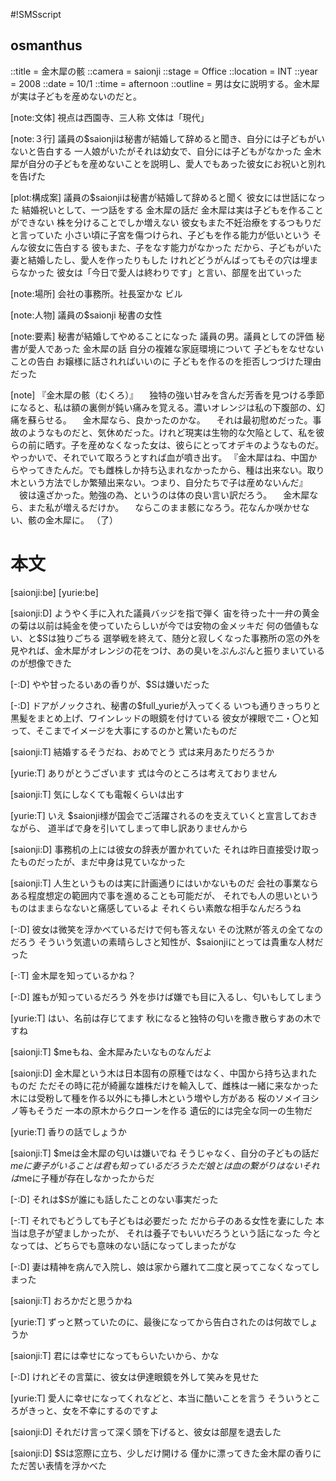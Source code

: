 #!SMSscript

## osmanthus

::title = 金木犀の骸
::camera = saionji
::stage = Office
::location = INT
::year = 2008
::date = 10/1
::time = afternoon
::outline = 男は女に説明する。金木犀が実は子どもを産めないのだと。

[note:文体]
視点は西園寺、三人称
文体は「現代」

[note:３行]
議員の$saionjiは秘書が結婚して辞めると聞き、自分には子どもがいないと告白する
一人娘がいたがそれは幼女で、自分には子どもがなかった
金木犀が自分の子どもを産めないことを説明し、愛人でもあった彼女にお祝いと別れを告げた

[plot:構成案]
議員の$saionjiは秘書が結婚して辞めると聞く
彼女には世話になった
結婚祝いとして、一つ話をする
金木犀の話だ
金木犀は実は子どもを作ることができない
株を分けることでしか増えない
彼女もまた不妊治療をするつもりだと言っていた
小さい頃に子宮を傷つけられ、子どもを作る能力が低いという
そんな彼女に告白する
彼もまた、子をなす能力がなかった
だから、子どもがいた妻と結婚したし、愛人を作ったりもした
けれどどうがんばってもその穴は埋まらなかった
彼女は「今日で愛人は終わりです」と言い、部屋を出ていった

[note:場所]
会社の事務所。社長室かな
ビル

[note:人物]
議員の$saionji
秘書の女性

[note:要素]
秘書が結婚してやめることになった
議員の男。議員としての評価
秘書が愛人であった
金木犀の話
自分の複雑な家庭環境について
子どもをなせないことの告白
お嬢様に話されればいいのに
子どもを作るのを拒否しつづけた理由だった

[note]
『金木犀の骸（むくろ）』
　独特の強い甘みを含んだ芳香を見つける季節になると、私は額の裏側が鈍い痛みを覚える。濃いオレンジは私の下腹部の、幻痛を蘇らせる。
　金木犀なら、良かったのかな。
　それは最初慰めだった。事故のようなものだと、気休めだった。けれど現実は生物的な欠陥として、私を彼らの前に晒す。子を産めなくなった女は、彼らにとってオデキのようなものだ。やっかいで、それでいて取ろうとすれば血が噴き出す。
『金木犀はね、中国からやってきたんだ。でも雌株しか持ち込まれなかったから、種は出来ない。取り木という方法でしか繁殖出来ない。つまり、自分たちで子は産めないんだ』
　彼は遠ざかった。勉強の為、というのは体の良い言い訳だろう。
　金木犀なら、また私が増えるだけか。
　ならこのまま骸になろう。花なんか咲かせない、骸の金木犀に。
（了）


# 本文

[saionji:be]
[yurie:be]

[saionji:D]
ようやく手に入れた議員バッジを指で弾く
宙を待った十一弁の黄金の菊は以前は純金を使っていたらしいが今では安物の金メッキだ
何の価値もない、と$Sは独りごちる
選挙戦を終えて、随分と寂しくなった事務所の窓の外を見やれば、金木犀がオレンジの花をつけ、あの臭いをぷんぷんと振りまいているのが想像できた

[-:D]
やや甘ったるいあの香りが、$Sは嫌いだった

[-:D]
ドアがノックされ、秘書の$full_yurieが入ってくる
いつも通りきっちりと黒髪をまとめ上げ、ワインレッドの眼鏡を付けている
彼女が裸眼で二・〇と知って、そこまでイメージを大事にするのかと驚いたものだ

[saionji:T]
結婚するそうだね、おめでとう
式は来月あたりだろうか

[yurie:T]
ありがとうございます
式は今のところは考えておりません

[saionji:T]
気にしなくても電報くらいは出す

[yurie:T]
いえ
$saionji様が国会でご活躍されるのを支えていくと宣言しておきながら、
道半ばで身を引いてしまって申し訳ありませんから

[saionji:D]
事務机の上には彼女の辞表が置かれていた
それは昨日直接受け取ったものだったが、まだ中身は見ていなかった

[saionji:T]
人生というものは実に計画通りにはいかないものだ
会社の事業ならある程度想定の範囲内で事を進めることも可能だが、
それでも人の思いというものはままらなないと痛感しているよ
それくらい素敵な相手なんだろうね

[-:D]
彼女は微笑を浮かべているだけで何も答えない
その沈黙が答えの全てなのだろう
そういう気遣いの素晴らしさと知性が、$saionjiにとっては貴重な人材だった

[-:T]
金木犀を知っているかね？

[-:D]
誰もが知っているだろう
外を歩けば嫌でも目に入るし、匂いもしてしまう

[yurie:T]
はい、名前は存じてます
秋になると独特の匂いを撒き散らすあの木ですね

[saionji:T]
$meもね、金木犀みたいなものなんだよ

[saionji:D]
金木犀という木は日本固有の原種ではなく、中国から持ち込まれたものだ
ただその時に花が綺麗な雄株だけを輸入して、雌株は一緒に来なかった
木には受粉して種を作る以外にも挿し木という増やし方がある
桜のソメイヨシノ等もそうだ
一本の原木からクローンを作る
遺伝的には完全な同一の生物だ

[yurie:T]
香りの話でしょうか

[saionji:T]
$meは金木犀の匂いは嫌いでね
そうじゃなく、自分の子どもの話だ
$meに妻子がいることは君も知っているだろう
ただ娘とは血の繋がりはない
それは$meに子種が存在しなかったからだ

[-:D]
それは$Sが誰にも話したことのない事実だった

[-:T]
それでもどうしても子どもは必要だった
だから子のある女性を妻にした
本当は息子が望ましかったが、
それは養子でもいいだろうという話になった
今となっては、どちらでも意味のない話になってしまったがな

[-:D]
妻は精神を病んで入院し、娘は家から離れて二度と戻ってこなくなってしまった

[saionji:T]
おろかだと思うかね

[yurie:T]
ずっと黙っていたのに、最後になってから告白されたのは何故でしょうか

[saionji:T]
君には幸せになってもらいたいから、かな

[-:D]
けれどその言葉に、彼女は伊達眼鏡を外して笑みを見せた

[yurie:T]
愛人に幸せになってくれなどと、本当に酷いことを言う
そういうところがきっと、女を不幸にするのですよ

[saionji:D]
それだけ言って深く頭を下げると、彼女は部屋を退去した

[saionji:D]
$Sは窓際に立ち、少しだけ開ける
僅かに漂ってきた金木犀の香りにただ苦い表情を浮かべた

